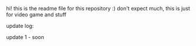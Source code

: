 hi! this is the readme file for this repository :)
don't expect much, this is just for video game and stuff

update log:

update 1 - soon
